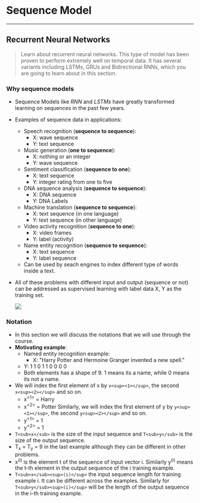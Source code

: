 # Sequence Model
---
## Recurrent Neural Networks
>Learn about recurrent neural networks. This type of model has been proven to perform extremely well on temporal data. It has several variants including LSTMs, GRUs and Bidirectional RNNs, which you are going to learn about in this section.

### Why sequence models
* Sequence Models like *RNN* and *LSTMs* have greatly transformed learning on sequences in the past few years.
* Examples of sequence data in applications:
    * Speech recognition (**sequence to sequence**):
        * X: wave sequence
        * Y: text sequence
    * Music generation (**one to sequence**):
        * X: nothing or an integer
        * Y: wave sequence
    * Sentiment classification (**sequence to one**):
        * X: text sequence
        * Y: integer rating from one to five
    * DNA sequence analysis (**sequence to sequence**):
        * X: DNA sequence
        * Y: DNA Labels
    * Machine translation (**sequence to sequence**):
        * X: text sequence (in one language)
        * Y: text sequence (in other language)
    * Video activity recognition (**sequence to one**):
        * X: video frames
        * Y: label (activity)
    * Name entity recognition (**sequence to sequence**):
        * X: text sequence
        * Y: label sequence
    * Can be used by seach engines to index different type of words inside a text.
* All of these problems with different input and output (sequence or not) can be addressed as supervised learning with label data X, Y as the training set.

    ![](https://miro.medium.com/max/3788/1*XjEf8HbleAeWkzs2Uw3mqA.png)
    
### Notation
* In this section we will discuss the notations that we will use through the course.
* **Motivating example**:
    * Named entity recognition example:
        * X: "Harry Potter and Hermoine Granger invented a new spell."
    * Y: 1 1 0 1 1 0 0 0 0
    * Both elements has a shape of 9. 1 means its a name, while 0 means its not a name.
* We will index the first element of x by `x<sup><1></sup>`, the second `x<sup><2></sup>` and so on.
    * x<sup><1></sup> = Harry
    * x<sup><2></sup> = Potter
Similarly, we will index the first element of y by `y<sup><1></sup>`, the second `y<sup><2></sup>` and so on.
    * y<sup><1></sup> = 1
    * y<sup><2></sup> = 1
* `T<sub>x</sub>` is the size of the input sequence and `T<sub>y</sub>` is the size of the output sequence.
* T<sub>x</sub> = T<sub>y</sub> = 9 in the last example although they can be different in other problems.
* x<sup>(i)<t></sup> is the element t of the sequence of input vector i. Similarly y<sup>(i)<t></sup> means the t-th element in the output sequence of the i training example.
* `T<sub>x</sub><sup>(i)</sup>` the input sequence length for training example i. It can be different across the examples. Similarly for `T<sub>y</sub><sup>(i)</sup>` will be the length of the output sequence in the i-th training example.